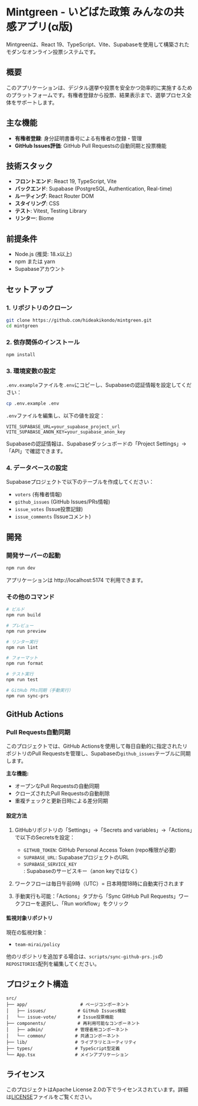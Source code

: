 # Mintgreen - いどばた政策 みんなの共感アプリ(α版)

Mintgreenは、React 19、TypeScript、Vite、Supabaseを使用して構築されたモダンなオンライン投票システムです。

## 概要

このアプリケーションは、デジタル選挙や投票を安全かつ効率的に実施するためのプラットフォームです。有権者登録から投票、結果表示まで、選挙プロセス全体をサポートします。

## 主な機能

- **有権者登録**: 身分証明書番号による有権者の登録・管理
- **GitHub Issues評価**: GitHub Pull Requestsの自動同期と投票機能

## 技術スタック

- **フロントエンド**: React 19, TypeScript, Vite
- **バックエンド**: Supabase (PostgreSQL, Authentication, Real-time)
- **ルーティング**: React Router DOM
- **スタイリング**: CSS
- **テスト**: Vitest, Testing Library
- **リンター**: Biome

## 前提条件

- Node.js (推奨: 18.x以上)
- npm または yarn
- Supabaseアカウント

## セットアップ

### 1. リポジトリのクローン

```bash
git clone https://github.com/hideakikondo/mintgreen.git
cd mintgreen
```

### 2. 依存関係のインストール

```bash
npm install
```

### 3. 環境変数の設定

`.env.example`ファイルを`.env`にコピーし、Supabaseの認証情報を設定してください：

```bash
cp .env.example .env
```

`.env`ファイルを編集し、以下の値を設定：

```
VITE_SUPABASE_URL=your_supabase_project_url
VITE_SUPABASE_ANON_KEY=your_supabase_anon_key
```

Supabaseの認証情報は、Supabaseダッシュボードの「Project Settings」→「API」で確認できます。

### 4. データベースの設定

Supabaseプロジェクトで以下のテーブルを作成してください：
- `voters` (有権者情報)
- `github_issues` (GitHub Issues/PRs情報)
- `issue_votes` (Issue投票記録)
- `issue_comments` (Issueコメント)

## 開発

### 開発サーバーの起動

```bash
npm run dev
```

アプリケーションは http://localhost:5174 で利用できます。

### その他のコマンド

```bash
# ビルド
npm run build

# プレビュー
npm run preview

# リンター実行
npm run lint

# フォーマット
npm run format

# テスト実行
npm run test

# GitHub PRs同期（手動実行）
npm run sync-prs
```

## GitHub Actions

### Pull Requests自動同期

このプロジェクトでは、GitHub Actionsを使用して毎日自動的に指定されたリポジトリのPull Requestsを管理し、Supabaseの`github_issues`テーブルに同期します。

**主な機能:**
- オープンなPull Requestsの自動同期
- クローズされたPull Requestsの自動削除
- 重複チェックと更新日時による差分同期

#### 設定方法

1. GitHubリポジトリの「Settings」→「Secrets and variables」→「Actions」で以下のSecretsを設定：
   - `GITHUB_TOKEN`: GitHub Personal Access Token (repo権限が必要)
   - `SUPABASE_URL`: SupabaseプロジェクトのURL
   - `SUPABASE_SERVICE_KEY`: Supabaseのサービスキー（anon keyではなく）

2. ワークフローは毎日午前9時（UTC）= 日本時間18時に自動実行されます

3. 手動実行も可能：「Actions」タブから「Sync GitHub Pull Requests」ワークフローを選択し、「Run workflow」をクリック

#### 監視対象リポジトリ

現在の監視対象：
- `team-mirai/policy`

他のリポジトリを追加する場合は、`scripts/sync-github-prs.js`の`REPOSITORIES`配列を編集してください。

## プロジェクト構造

```
src/
├── app/                    # ページコンポーネント
│   ├── issues/            # GitHub Issues機能
│   └── issue-vote/        # Issue投票機能
├── components/            # 再利用可能なコンポーネント
│   ├── admin/            # 管理者用コンポーネント
│   └── common/           # 共通コンポーネント
├── lib/                  # ライブラリとユーティリティ
├── types/                # TypeScript型定義
└── App.tsx               # メインアプリケーション
```

## ライセンス

このプロジェクトはApache License 2.0の下でライセンスされています。詳細は[LICENSE](LICENSE)ファイルをご覧ください。
